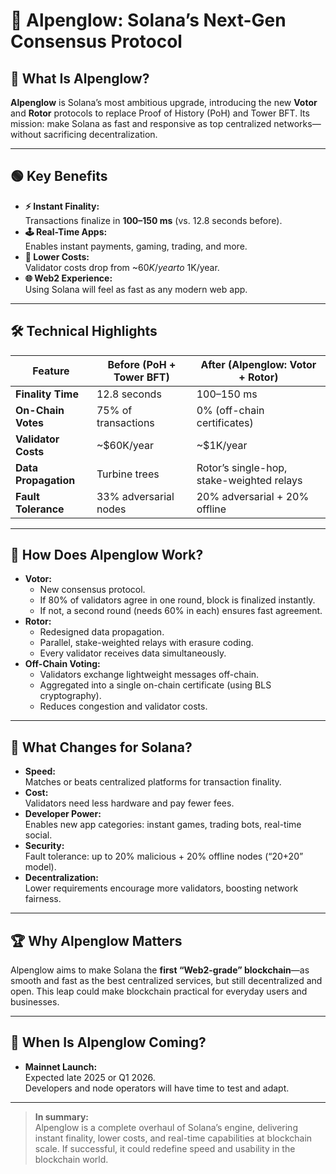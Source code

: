 # 🌅 Alpenglow: Solana’s Next-Gen Consensus Protocol

## 🚀 What Is Alpenglow?

**Alpenglow** is Solana’s most ambitious upgrade, introducing the new **Votor** and **Rotor** protocols to replace Proof of History (PoH) and Tower BFT. Its mission: make Solana as fast and responsive as top centralized networks—without sacrificing decentralization.

---

## 🟢 Key Benefits

- **⚡ Instant Finality:**  
  Transactions finalize in **100–150 ms** (vs. 12.8 seconds before).
- **🕹️ Real-Time Apps:**  
  Enables instant payments, gaming, trading, and more.
- **💸 Lower Costs:**  
  Validator costs drop from ~$60K/year to ~$1K/year.
- **🌐 Web2 Experience:**  
  Using Solana will feel as fast as any modern web app.

---

## 🛠️ Technical Highlights

| Feature                | Before (PoH + Tower BFT) | After (Alpenglow: Votor + Rotor) |
|------------------------|--------------------------|-----------------------------------|
| **Finality Time**      | 12.8 seconds             | 100–150 ms                        |
| **On-Chain Votes**     | 75% of transactions      | 0% (off-chain certificates)       |
| **Validator Costs**    | ~$60K/year               | ~$1K/year                         |
| **Data Propagation**   | Turbine trees            | Rotor’s single-hop, stake-weighted relays |
| **Fault Tolerance**    | 33% adversarial nodes    | 20% adversarial + 20% offline     |

---

## 🔬 How Does Alpenglow Work?

- **Votor:**  
  - New consensus protocol.
  - If 80% of validators agree in one round, block is finalized instantly.
  - If not, a second round (needs 60% in each) ensures fast agreement.
- **Rotor:**  
  - Redesigned data propagation.
  - Parallel, stake-weighted relays with erasure coding.
  - Every validator receives data simultaneously.
- **Off-Chain Voting:**  
  - Validators exchange lightweight messages off-chain.
  - Aggregated into a single on-chain certificate (using BLS cryptography).
  - Reduces congestion and validator costs.

---

## 🌟 What Changes for Solana?

- **Speed:**  
  Matches or beats centralized platforms for transaction finality.
- **Cost:**  
  Validators need less hardware and pay fewer fees.
- **Developer Power:**  
  Enables new app categories: instant games, trading bots, real-time social.
- **Security:**  
  Fault tolerance: up to 20% malicious + 20% offline nodes (“20+20” model).
- **Decentralization:**  
  Lower requirements encourage more validators, boosting network fairness.

---

## 🏆 Why Alpenglow Matters

Alpenglow aims to make Solana the **first “Web2-grade” blockchain**—as smooth and fast as the best centralized services, but still decentralized and open. This leap could make blockchain practical for everyday users and businesses.

---

## 📅 When Is Alpenglow Coming?

- **Mainnet Launch:**  
  Expected late 2025 or Q1 2026.  
  Developers and node operators will have time to test and adapt.

---

> **In summary:**  
> Alpenglow is a complete overhaul of Solana’s engine, delivering instant finality, lower costs, and real-time capabilities at blockchain scale. If successful, it could redefine speed and usability in the blockchain world.